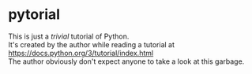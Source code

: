 # pytorial

This is just a *trivial* tutorial of Python. <br/>
It's created by the author while reading a tutorial at https://docs.python.org/3/tutorial/index.html <br/>
The author obviously don't expect anyone to take a look at this garbage. 
